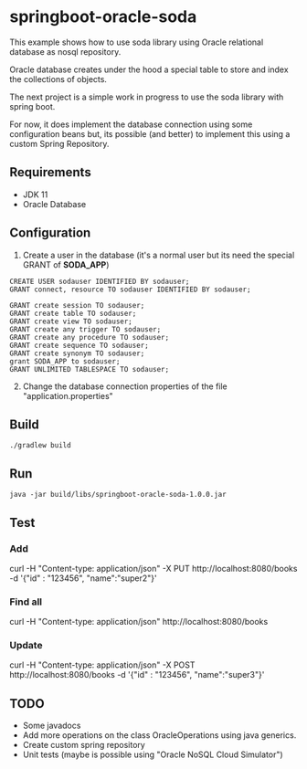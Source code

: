 # springboot-oracle-soda
This example shows how to use soda library using Oracle relational database as nosql repository.

Oracle database creates under the hood a special table to store and index the collections of objects.

The next project is a simple work in progress to use the soda library with spring boot. 

For now, it does implement the database connection using some configuration beans but, its possible (and better) to implement this using a custom Spring Repository.

## Requirements
- JDK 11
- Oracle Database

## Configuration

1. Create a user in the database (it's a normal user but its need the special GRANT of **SODA_APP**) 
```roomsql
CREATE USER sodauser IDENTIFIED BY sodauser;
GRANT connect, resource TO sodauser IDENTIFIED BY sodauser;

GRANT create session TO sodauser;
GRANT create table TO sodauser;
GRANT create view TO sodauser;
GRANT create any trigger TO sodauser;
GRANT create any procedure TO sodauser;
GRANT create sequence TO sodauser;
GRANT create synonym TO sodauser;
grant SODA_APP to sodauser;
GRANT UNLIMITED TABLESPACE TO sodauser;
```

2. Change the database connection properties of the file "application.properties"

## Build
```commandline
./gradlew build
```

## Run
```commandline
java -jar build/libs/springboot-oracle-soda-1.0.0.jar
```

## Test

### Add
curl -H "Content-type: application/json" -X PUT http://localhost:8080/books -d '{"id" : "123456", "name":"super2"}'

### Find all
curl -H "Content-type: application/json" http://localhost:8080/books

### Update
curl -H "Content-type: application/json" -X POST http://localhost:8080/books -d '{"id" : "123456", "name":"super3"}'


## TODO
- Some javadocs
- Add more operations on the class OracleOperations using java generics.
- Create custom spring repository
- Unit tests (maybe is possible using "Oracle NoSQL Cloud Simulator")
